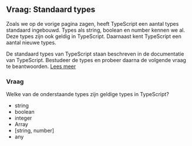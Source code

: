 ## Vraag: Standaard types

Zoals we op de vorige pagina zagen, heeft TypeScript een aantal types standaard ingebouwd. Types als string, boolean en 
number kennen we al. Deze types zijn ook geldig in TypeScript. Daarnaast kent TypeScript een aantal nieuwe types.

De standaard types van TypeScript staan beschreven in de documentatie van TypeScript. Bestudeer de types en probeer
daarna de volgende vraag te beantwoorden. [Lees meer](https://www.typescriptlang.org/docs/handbook/basic-types.html)

### Vraag

Welke van de onderstaande types zijn geldige types in TypeScript?

* string
* boolean
* integer
* Array<string> 
* \[string, number\]
* any

